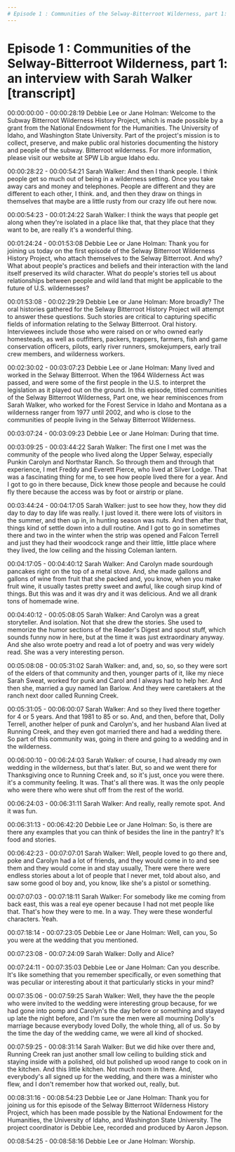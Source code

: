 ```yaml
---
# Episode 1 : Communities of the Selway-Bitterroot Wilderness, part 1: an interview with Sarah Walker 
---
```

# Episode 1 : Communities of the Selway-Bitterroot Wilderness, part 1: an interview with Sarah Walker [transcript]

00:00:00:00 - 00:00:28:19
Debbie Lee or Jane Holman:
Welcome to the Subway Bitterroot Wilderness History Project, which is made possible by a grant from the National Endowment for the Humanities. The University of Idaho, and Washington State University. Part of the project's mission is to collect, preserve, and make public oral histories documenting the history and people of the subway. Bitterroot wilderness. For more information, please visit our website at SPW Lib argue Idaho edu.


00:00:28:22 - 00:00:54:21
Sarah Walker:
And then I thank people. I think people get so much out of being in a wilderness setting. Once you take away cars and money and telephones. People are different and they are different to each other, I think. and, and then they draw on things in themselves that maybe are a little rusty from our crazy life out here now.


00:00:54:23 - 00:01:24:22
Sarah Walker:
I think the ways that people get along when they're isolated in a place like that, that they place that they want to be, are really it's a wonderful thing.


00:01:24:24 - 00:01:53:08
Debbie Lee or Jane Holman:
Thank you for joining us today on the first episode of the Selway Bitterroot Wilderness History Project, who attach themselves to the Selway Bitterroot. And why? What about people's practices and beliefs and their interaction with the land itself preserved its wild character. What do people's stories tell us about relationships between people and wild land that might be applicable to the future of U.S. wildernesses?


00:01:53:08 - 00:02:29:29
Debbie Lee or Jane Holman:
More broadly? The oral histories gathered for the Selway Bitterroot History Project will attempt to answer these questions. Such stories are critical to capturing specific fields of information relating to the Selway Bitterroot. Oral history. Interviewees include those who were raised on or who owned early homesteads, as well as outfitters, packers, trappers, farmers, fish and game conservation officers, pilots, early river runners, smokejumpers, early trail crew members, and wilderness workers.


00:02:30:02 - 00:03:07:23
Debbie Lee or Jane Holman:
Many lived and worked in the Selway Bitterroot. When the 1964 Wilderness Act was passed, and were some of the first people in the U.S. to interpret the legislation as it played out on the ground. In this episode, titled communities of the Selway Bitterroot Wilderness, Part one, we hear reminiscences from Sarah Walker, who worked for the Forest Service in Idaho and Montana as a wilderness ranger from 1977 until 2002, and who is close to the communities of people living in the Selway Bitterroot Wilderness.


00:03:07:24 - 00:03:09:23
Debbie Lee or Jane Holman:
During that time.


00:03:09:25 - 00:03:44:22
Sarah Walker:
The first one I met was the community of the people who lived along the Upper Selway, especially Punkin Carolyn and Northstar Ranch. So through them and through that experience, I met Freddy and Everett Pierce, who lived at Silver Lodge. That was a fascinating thing for me, to see how people lived there for a year. And I got to go in there because, Dick knew those people and because he could fly there because the access was by foot or airstrip or plane.


00:03:44:24 - 00:04:17:05
Sarah Walker:
just to see how they, how they did day to day to day life was really. I just loved it. there were lots of visitors in the summer, and then up in, in hunting season was nuts. And then after that, things kind of settle down into a dull routine. And I got to go in sometimes there and two in the winter when the strip was opened and Falcon Terrell and just they had their woodcock range and their little, little place where they lived, the low ceiling and the hissing Coleman lantern.


00:04:17:05 - 00:04:40:12
Sarah Walker:
And Carolyn made sourdough pancakes right on the top of a metal stove. And, she made gallons and gallons of wine from fruit that she packed and, you know, when you make fruit wine, it usually tastes pretty sweet and awful, like cough sirup kind of things. But this was and it was dry and it was delicious. And we all drank tons of homemade wine.


00:04:40:12 - 00:05:08:05
Sarah Walker:
And Carolyn was a great storyteller. And isolation. Not that she drew the stories. She used to memorize the humor sections of the Reader's Digest and spout stuff, which sounds funny now in here, but at the time it was just extraordinary anyway. And she also wrote poetry and read a lot of poetry and was very widely read. She was a very interesting person.


00:05:08:08 - 00:05:31:02
Sarah Walker:
and, and, so, so, so they were sort of the elders of that community and then, younger parts of it, like my niece Sarah Sweat, worked for punk and Carol and I always had to help her. And then she, married a guy named Ian Barlow. And they were caretakers at the ranch next door called Running Creek.


00:05:31:05 - 00:06:00:07
Sarah Walker:
And so they lived there together for 4 or 5 years. And that 1981 to 85 or so. And, and then, before that, Dolly Terrell, another helper of punk and Carolyn's, and her husband Alan lived at Running Creek, and they even got married there and had a wedding there. So part of this community was, going in there and going to a wedding and in the wilderness.


00:06:00:10 - 00:06:24:03
Sarah Walker:
of course, I had already my own wedding in the wilderness, but that's later. But, so and we went there for Thanksgiving once to Running Creek and, so it's just, once you were there. it's a community feeling. It was. That's all there was. It was the only people who were there who were shut off from the rest of the world.


00:06:24:03 - 00:06:31:11
Sarah Walker:
And really, really remote spot. And it was fun.


00:06:31:13 - 00:06:42:20
Debbie Lee or Jane Holman:
So, is there are there any examples that you can think of besides the line in the pantry? It's food and stories.


00:06:42:23 - 00:07:07:01
Sarah Walker:
Well, people loved to go there and, poke and Carolyn had a lot of friends, and they would come in to and see them and they would come in and stay usually, There were there were endless stories about a lot of people that I never met, told about also, and saw some good ol boy and, you know, like she's a pistol or something.


00:07:07:03 - 00:07:18:11
Sarah Walker:
For somebody like me coming from back east, this was a real eye opener because I had not met people like that. That's how they were to me. In a way. They were these wonderful characters. Yeah.


00:07:18:14 - 00:07:23:05
Debbie Lee or Jane Holman:
Well, can you, So you were at the wedding that you mentioned.


00:07:23:08 - 00:07:24:09
Sarah Walker:
Dolly and Alice?


00:07:24:11 - 00:07:35:03
Debbie Lee or Jane Holman:
Can you describe. It's like something that you remember specifically, or even something that was peculiar or interesting about it that particularly sticks in your mind?


00:07:35:06 - 00:07:59:25
Sarah Walker:
Well, they have the the people who were invited to the wedding were interesting group because, for we had gone into pomp and Carolyn's the day before or something and stayed up late the night before, and I'm sure the men were all mourning Dolly's marriage because everybody loved Dolly, the whole thing, all of us. So by the time the day of the wedding came, we were all kind of shocked.


00:07:59:25 - 00:08:31:14
Sarah Walker:
But we did hike over there and, Running Creek ran just another small low ceiling to building stick and staying inside with a polished, old but polished up wood range to cook on in the kitchen. And this little kitchen. Not much room in there. And, everybody's all signed up for the wedding, and there was a minister who flew, and I don't remember how that worked out, really, but.


00:08:31:16 - 00:08:54:23
Debbie Lee or Jane Holman:
Thank you for joining us for this episode of the Selway Bitterroot Wilderness History Project, which has been made possible by the National Endowment for the Humanities, the University of Idaho, and Washington State University. The project coordinator is Debbie Lee, recorded and produced by Aaron Jepson.


00:08:54:25 - 00:08:58:16
Debbie Lee or Jane Holman:
Worship.